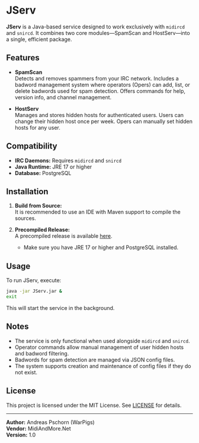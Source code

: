 # JServ

**JServ** is a Java-based service designed to work exclusively with `midircd` and `snircd`. It combines two core modules—SpamScan and HostServ—into a single, efficient package.

## Features

- **SpamScan**  
  Detects and removes spammers from your IRC network. Includes a badword management system where operators (Opers) can add, list, or delete badwords used for spam detection. Offers commands for help, version info, and channel management.

- **HostServ**  
  Manages and stores hidden hosts for authenticated users. Users can change their hidden host once per week. Opers can manually set hidden hosts for any user.

## Compatibility

- **IRC Daemons:** Requires `midircd` and `snircd`
- **Java Runtime:** JRE 17 or higher
- **Database:** PostgreSQL

## Installation

1. **Build from Source:**  
   It is recommended to use an IDE with Maven support to compile the sources.

2. **Precompiled Release:**  
   A precompiled release is available [here](https://github.com/user-attachments/files/21579038/JServ.zip).
   - Make sure you have JRE 17 or higher and PostgreSQL installed.

## Usage

To run JServ, execute:
```sh
java -jar JServ.jar &
exit
```
This will start the service in the background.

## Notes

- The service is only functional when used alongside `midircd` and `snircd`.
- Operator commands allow manual management of user hidden hosts and badword filtering.
- Badwords for spam detection are managed via JSON config files.
- The system supports creation and maintenance of config files if they do not exist.

## License

This project is licensed under the MIT License. See [LICENSE](LICENSE) for details.

---

**Author:** Andreas Pschorn (WarPigs)  
**Vendor:** MidiAndMore.Net  
**Version:** 1.0
